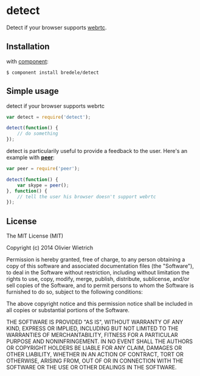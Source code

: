 detect
======

  Detect if your browser supports [webrtc](http://www.webrtc.org/).

## Installation

with [component](http://github.com/component/component):

	$ component install bredele/detect


## Simple usage

  detect if your browser supports webrtc

```js
var detect = require('detect');

detect(function() {
	// do something
});

```
  detect is particularily useful to provide a feedback to the user. Here's an example with **[peer](http://github.com/bredele/peer)**:

```js
var peer = require('peer');

detect(function() {
	var skype = peer();
}, function() {
	// tell the user his browser doesn't support webrtc
});
```


## License

The MIT License (MIT)

Copyright (c) 2014 Olivier Wietrich

Permission is hereby granted, free of charge, to any person obtaining a copy
of this software and associated documentation files (the "Software"), to deal
in the Software without restriction, including without limitation the rights
to use, copy, modify, merge, publish, distribute, sublicense, and/or sell
copies of the Software, and to permit persons to whom the Software is
furnished to do so, subject to the following conditions:

The above copyright notice and this permission notice shall be included in all
copies or substantial portions of the Software.

THE SOFTWARE IS PROVIDED "AS IS", WITHOUT WARRANTY OF ANY KIND, EXPRESS OR
IMPLIED, INCLUDING BUT NOT LIMITED TO THE WARRANTIES OF MERCHANTABILITY,
FITNESS FOR A PARTICULAR PURPOSE AND NONINFRINGEMENT. IN NO EVENT SHALL THE
AUTHORS OR COPYRIGHT HOLDERS BE LIABLE FOR ANY CLAIM, DAMAGES OR OTHER
LIABILITY, WHETHER IN AN ACTION OF CONTRACT, TORT OR OTHERWISE, ARISING FROM,
OUT OF OR IN CONNECTION WITH THE SOFTWARE OR THE USE OR OTHER DEALINGS IN THE
SOFTWARE.
